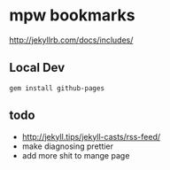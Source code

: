 # mpw bookmarks

http://jekyllrb.com/docs/includes/

## Local Dev
```
gem install github-pages
```

## todo
- http://jekyll.tips/jekyll-casts/rss-feed/
- make diagnosing prettier
- add more shit to mange page
